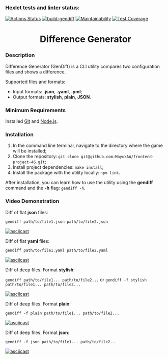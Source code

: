 ### Hexlet tests and linter status:
[![Actions Status](https://github.com/MayukAA/frontend-project-46/workflows/hexlet-check/badge.svg)](https://github.com/MayukAA/frontend-project-46/actions)
[![build-gendiff](https://github.com/MayukAA/frontend-project-46/actions/workflows/build-gendiff.yml/badge.svg)](https://github.com/MayukAA/frontend-project-46/actions/workflows/build-gendiff.yml)
[![Maintainability](https://api.codeclimate.com/v1/badges/fd3a06348e751b291456/maintainability)](https://codeclimate.com/github/MayukAA/frontend-project-46/maintainability)
[![Test Coverage](https://api.codeclimate.com/v1/badges/fd3a06348e751b291456/test_coverage)](https://codeclimate.com/github/MayukAA/frontend-project-46/test_coverage)

<h1 align="center">Difference Generator</h1>

### Description

Difference Generator (GenDiff) is a CLI utility compares two configuration files and shows a difference.

Supported files and formats:

- Input formats: **.json**, **.yaml**, **.yml**;
- Output formats: **stylish**, **plain**, **JSON**.

### Minimum Requirements

Installed [Git](https://git-scm.com/) and [Node.js](https://nodejs.org/en/).

### Installation

1. In the command line terminal, navigate to the directory where the game will be installed;
2. Clone the repository: `git clone git@github.com:MayukAA/frontend-project-46.git`;
3. Install project dependencies: `make install`;
4. Install the package with the utility locally: `npm link`.

After installation, you can learn how to use the utility using the **gendiff** command and the **-h** flag: `gendiff -h`.

### Video Demonstration

Diff of flat **json** files:

`gendiff path/to/file1.json path/to/file2.json`

[![asciicast](https://asciinema.org/a/WkME3IgY5n5qDzIpStCYwHzvQ.png)](https://asciinema.org/a/WkME3IgY5n5qDzIpStCYwHzvQ)

Diff of flat **yaml** files:

`gendiff path/to/file1.yaml path/to/file2.yaml`

[![asciicast](https://asciinema.org/a/R8pxtIfwEu1ollx0qjGcESuZW.png)](https://asciinema.org/a/R8pxtIfwEu1ollx0qjGcESuZW)

Diff of deep files. Format **stylish**:

`gendiff path/to/file1... path/to/file2...`
or
`gendiff -f stylish path/to/file1... path/to/file2...`

[![asciicast](https://asciinema.org/a/KkPVs86AIZeFfEayrhFbyIjWh.png)](https://asciinema.org/a/KkPVs86AIZeFfEayrhFbyIjWh)

Diff of deep files. Format **plain**:

`gendiff -f plain path/to/file1... path/to/file2...`

[![asciicast](https://asciinema.org/a/TjEcrsLEqsp5FAbiY6tvjSRN4.png)](https://asciinema.org/a/TjEcrsLEqsp5FAbiY6tvjSRN4)

Diff of deep files. Format **json**:

`gendiff -f json path/to/file1... path/to/file2...`

[![asciicast](https://asciinema.org/a/l7JlHV5ncZbc93GpK2b7keQCz.png)](https://asciinema.org/a/l7JlHV5ncZbc93GpK2b7keQCz)
